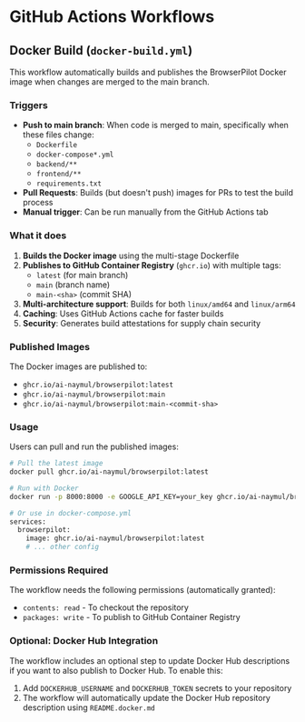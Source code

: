 # GitHub Actions Workflows

## Docker Build (`docker-build.yml`)

This workflow automatically builds and publishes the BrowserPilot Docker image when changes are merged to the main branch.

### Triggers
- **Push to main branch**: When code is merged to main, specifically when these files change:
  - `Dockerfile`
  - `docker-compose*.yml`
  - `backend/**`
  - `frontend/**`
  - `requirements.txt`
- **Pull Requests**: Builds (but doesn't push) images for PRs to test the build process
- **Manual trigger**: Can be run manually from the GitHub Actions tab

### What it does
1. **Builds the Docker image** using the multi-stage Dockerfile
2. **Publishes to GitHub Container Registry** (`ghcr.io`) with multiple tags:
   - `latest` (for main branch)
   - `main` (branch name)
   - `main-<sha>` (commit SHA)
3. **Multi-architecture support**: Builds for both `linux/amd64` and `linux/arm64`
4. **Caching**: Uses GitHub Actions cache for faster builds
5. **Security**: Generates build attestations for supply chain security

### Published Images
The Docker images are published to:
- `ghcr.io/ai-naymul/browserpilot:latest`
- `ghcr.io/ai-naymul/browserpilot:main`
- `ghcr.io/ai-naymul/browserpilot:main-<commit-sha>`

### Usage
Users can pull and run the published images:

```bash
# Pull the latest image
docker pull ghcr.io/ai-naymul/browserpilot:latest

# Run with Docker
docker run -p 8000:8000 -e GOOGLE_API_KEY=your_key ghcr.io/ai-naymul/browserpilot:latest

# Or use in docker-compose.yml
services:
  browserpilot:
    image: ghcr.io/ai-naymul/browserpilot:latest
    # ... other config
```

### Permissions Required
The workflow needs the following permissions (automatically granted):
- `contents: read` - To checkout the repository
- `packages: write` - To publish to GitHub Container Registry

### Optional: Docker Hub Integration
The workflow includes an optional step to update Docker Hub descriptions if you want to also publish to Docker Hub. To enable this:
1. Add `DOCKERHUB_USERNAME` and `DOCKERHUB_TOKEN` secrets to your repository
2. The workflow will automatically update the Docker Hub repository description using `README.docker.md`
